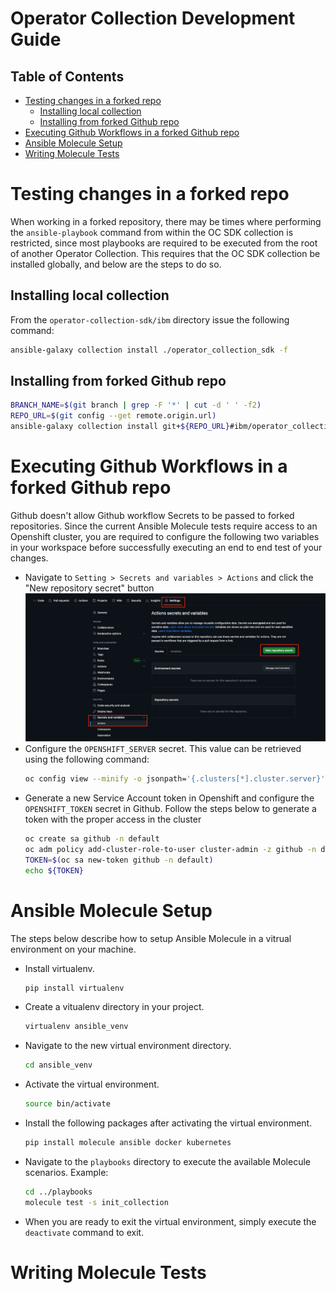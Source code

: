 # Operator Collection Development Guide <!-- omit from toc -->

## Table of Contents
- [Testing changes in a forked repo](#testing-changes-in-a-forked-repo)
  - [Installing local collection](#installing-local-collection)
  - [Installing from forked Github repo](#installing-from-forked-github-repo)
- [Executing Github Workflows in a forked Github repo](#executing-github-workflows-in-a-forked-github-repo)
- [Ansible Molecule Setup](#ansible-molecule-setup)
- [Writing Molecule Tests](#writing-molecule-tests)

# Testing changes in a forked repo
When working in a forked repository, there may be times where performing the `ansible-playbook` command from within the OC SDK collection is restricted, since most playbooks are required to be executed from the root of another Operator Collection. This requires that the OC SDK collection be installed globally, and below are the steps to do so.

## Installing local collection
From the `operator-collection-sdk/ibm` directory issue the following command:
```bash
ansible-galaxy collection install ./operator_collection_sdk -f
```

## Installing from forked Github repo
```bash
BRANCH_NAME=$(git branch | grep -F '*' | cut -d ' ' -f2)
REPO_URL=$(git config --get remote.origin.url)
ansible-galaxy collection install git+${REPO_URL}#ibm/operator_collection_sdk,${BRANCH_NAME} -f
```

# Executing Github Workflows in a forked Github repo
Github doesn't allow Github workflow Secrets to be passed to forked repositories. Since the current Ansible Molecule tests require access to an Openshift cluster, you are required to configure the following two variables in your workspace before successfully executing an end to end test of your changes.

- Navigate to `Setting > Secrets and variables > Actions` and click the "New repository secret" button
![Github Settings](images/Github%20Settings.png)
- Configure the `OPENSHIFT_SERVER` secret. This value can be retrieved using the following command:
    ```bash
    oc config view --minify -o jsonpath='{.clusters[*].cluster.server}'
    ```
- Generate a new Service Account token in Openshift and configure the `OPENSHIFT_TOKEN` secret in Github. Follow the steps below to generate a token with the proper access in the cluster
    ```bash
    oc create sa github -n default
    oc adm policy add-cluster-role-to-user cluster-admin -z github -n default
    TOKEN=$(oc sa new-token github -n default)
    echo ${TOKEN}
    ```

# Ansible Molecule Setup
The steps below describe how to setup Ansible Molecule in a vitrual environment on your machine.
- Install virtualenv.
    ```bash
    pip install virtualenv
    ```  
- Create a vitualenv directory in your project.
    ```bash
    virtualenv ansible_venv
    ```
- Navigate to the new virtual environment directory.
    ```bash
    cd ansible_venv
    ```
- Activate the virtual environment.
    ```bash
    source bin/activate
    ```
- Install the following packages after activating the virtual environment.
    ```bash
    pip install molecule ansible docker kubernetes
    ```
- Navigate to the `playbooks` directory to execute the available Molecule scenarios. Example:
    ```bash
    cd ../playbooks
    molecule test -s init_collection
- When you are ready to exit the virtual environment, simply execute the `deactivate` command to exit.

# Writing Molecule Tests